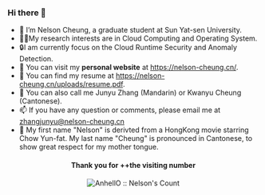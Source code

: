 ### Hi there 👋

- :whale: I’m Nelson Cheung, a graduate student at Sun Yat-sen University.
- :man_scientist:My research interests are in Cloud Computing and Operating System.
- :lock:I am currently focus on the Cloud Runtime Security and Anomaly Detection.
- :eyes: You can visit my **personal website** at https://nelson-cheung.cn/. 
- 📑 You can find my resume at https://nelson-cheung.cn/uploads/resume.pdf.
- 🎱 You can also call me Junyu Zhang (Mandarin) or Kwanyu Cheung (Cantonese). 
- 📫 If you have any question or comments, please email me at zhangjunyu@nelson-cheung.cn
- 🔖 My first name "Nelson" is derivted from a HongKong movie starring Chow Yun-fat. My last name "Cheung" is pronounced in Cantonese, to show great respect for my mother tongue.

<h4 align="center">Thank you for ++the visiting number</h4>

<p align="center"><img src="https://profile-counter.glitch.me/{NelsonCheung688585}/count.svg" alt="AnhellO :: Nelson's Count" /></p>

